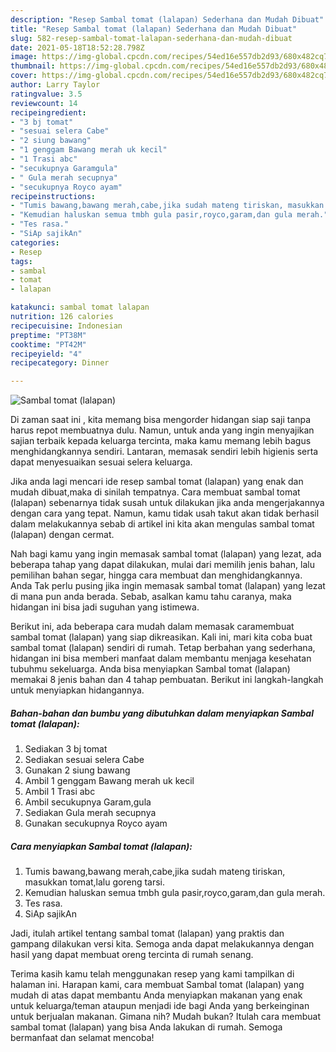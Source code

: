 ```yaml
---
description: "Resep Sambal tomat (lalapan) Sederhana dan Mudah Dibuat"
title: "Resep Sambal tomat (lalapan) Sederhana dan Mudah Dibuat"
slug: 582-resep-sambal-tomat-lalapan-sederhana-dan-mudah-dibuat
date: 2021-05-18T18:52:28.798Z
image: https://img-global.cpcdn.com/recipes/54ed16e557db2d93/680x482cq70/sambal-tomat-lalapan-foto-resep-utama.jpg
thumbnail: https://img-global.cpcdn.com/recipes/54ed16e557db2d93/680x482cq70/sambal-tomat-lalapan-foto-resep-utama.jpg
cover: https://img-global.cpcdn.com/recipes/54ed16e557db2d93/680x482cq70/sambal-tomat-lalapan-foto-resep-utama.jpg
author: Larry Taylor
ratingvalue: 3.5
reviewcount: 14
recipeingredient:
- "3 bj tomat"
- "sesuai selera Cabe"
- "2 siung bawang"
- "1 genggam Bawang merah uk kecil"
- "1 Trasi abc"
- "secukupnya Garamgula"
- " Gula merah secupnya"
- "secukupnya Royco ayam"
recipeinstructions:
- "Tumis bawang,bawang merah,cabe,jika sudah mateng tiriskan, masukkan tomat,lalu goreng tarsi."
- "Kemudian haluskan semua tmbh gula pasir,royco,garam,dan gula merah."
- "Tes rasa."
- "SiAp sajikAn"
categories:
- Resep
tags:
- sambal
- tomat
- lalapan

katakunci: sambal tomat lalapan 
nutrition: 126 calories
recipecuisine: Indonesian
preptime: "PT38M"
cooktime: "PT42M"
recipeyield: "4"
recipecategory: Dinner

---
```



![Sambal tomat (lalapan)](https://img-global.cpcdn.com/recipes/54ed16e557db2d93/680x482cq70/sambal-tomat-lalapan-foto-resep-utama.jpg)

Di zaman  saat ini , kita memang bisa mengorder hidangan siap saji tanpa harus repot membuatnya dulu. Namun, untuk anda yang ingin menyajikan sajian terbaik kepada keluarga tercinta, maka kamu memang lebih bagus menghidangkannya sendiri. Lantaran, memasak sendiri lebih higienis serta dapat menyesuaikan sesuai selera keluarga.

Jika anda lagi mencari ide resep sambal tomat (lalapan) yang enak dan mudah dibuat,maka di sinilah tempatnya. Cara membuat sambal tomat (lalapan)  sebenarnya tidak susah untuk dilakukan jika anda mengerjakannya dengan cara yang tepat. Namun, kamu tidak usah takut akan tidak berhasil dalam melakukannya 
sebab di artikel ini kita akan mengulas sambal tomat (lalapan) dengan cermat.  



Nah bagi kamu yang ingin memasak sambal tomat (lalapan) yang lezat, ada beberapa tahap yang dapat dilakukan, mulai dari memilih jenis bahan, lalu pemilihan bahan segar, hingga cara membuat dan menghidangkannya. Anda Tak perlu pusing jika ingin memasak sambal tomat (lalapan) yang lezat di mana pun anda berada. Sebab, asalkan kamu  tahu caranya, maka hidangan ini bisa jadi suguhan yang istimewa.

Berikut ini, ada beberapa cara mudah dalam memasak caramembuat sambal tomat (lalapan) yang siap dikreasikan. Kali ini, mari kita coba buat sambal tomat (lalapan) sendiri di rumah. Tetap berbahan yang sederhana, hidangan ini bisa memberi manfaat dalam membantu menjaga kesehatan tubuhmu sekeluarga. Anda bisa menyiapkan Sambal tomat (lalapan) memakai 8 jenis bahan dan 4 tahap pembuatan. Berikut ini langkah-langkah untuk menyiapkan hidangannya.

<!--inarticleads1-->

##### Bahan-bahan dan bumbu yang dibutuhkan dalam menyiapkan Sambal tomat (lalapan):

1. Sediakan 3 bj tomat
1. Sediakan sesuai selera Cabe
1. Gunakan 2 siung bawang
1. Ambil 1 genggam Bawang merah uk kecil
1. Ambil 1 Trasi abc
1. Ambil secukupnya Garam,gula
1. Sediakan  Gula merah secupnya
1. Gunakan secukupnya Royco ayam




<!--inarticleads2-->

##### Cara menyiapkan Sambal tomat (lalapan):

1. Tumis bawang,bawang merah,cabe,jika sudah mateng tiriskan, masukkan tomat,lalu goreng tarsi.
1. Kemudian haluskan semua tmbh gula pasir,royco,garam,dan gula merah.
1. Tes rasa.
1. SiAp sajikAn




Jadi, itulah artikel tentang  sambal tomat (lalapan)  yang praktis dan gampang dilakukan versi kita. Semoga anda dapat melakukannya dengan hasil yang dapat membuat oreng tercinta di rumah senang. 

Terima kasih kamu telah menggunakan resep yang kami tampilkan di halaman ini. Harapan kami, cara membuat  Sambal tomat (lalapan) yang mudah di atas dapat membantu Anda menyiapkan makanan yang enak untuk keluarga/teman ataupun menjadi ide bagi Anda yang berkeinginan untuk berjualan makanan. Gimana nih? Mudah bukan? Itulah cara membuat sambal tomat (lalapan) yang bisa Anda lakukan di rumah. Semoga bermanfaat dan selamat mencoba!

